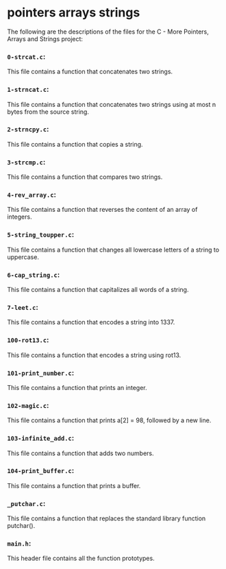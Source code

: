 # pointers arrays strings
 The following are the descriptions of the files for the C - More Pointers, Arrays and Strings project:

### `0-strcat.c`: 
This file contains a function that concatenates two strings.

### `1-strncat.c`: 
This file contains a function that concatenates two strings using at most n bytes from the source string.

### `2-strncpy.c`: 
This file contains a function that copies a string.

### `3-strcmp.c`: 
This file contains a function that compares two strings.

### `4-rev_array.c`: 
This file contains a function that reverses the content of an array of integers.

### `5-string_toupper.c`: 
This file contains a function that changes all lowercase letters of a string to uppercase.

### `6-cap_string.c`: 
This file contains a function that capitalizes all words of a string.

### `7-leet.c`: 
This file contains a function that encodes a string into 1337.

### `100-rot13.c`: 
This file contains a function that encodes a string using rot13.

### `101-print_number.c`: 
This file contains a function that prints an integer.

### `102-magic.c`: 
This file contains a function that prints a[2] = 98, followed by a new line.

### `103-infinite_add.c`: 
This file contains a function that adds two numbers.

### `104-print_buffer.c`: 
This file contains a function that prints a buffer.

### `_putchar.c`:
This file contains a function that replaces the standard library function putchar().

### `main.h`: 
This header file contains all the function prototypes.
